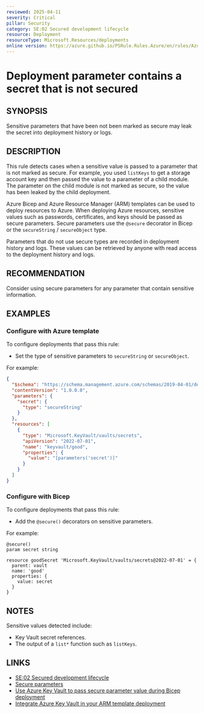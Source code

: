 ```yaml
---
reviewed: 2025-04-11
severity: Critical
pillar: Security
category: SE:02 Secured development lifecycle
resource: Deployment
resourceType: Microsoft.Resources/deployments
online version: https://azure.github.io/PSRule.Rules.Azure/en/rules/Azure.Deployment.SecretLeak/
---
```


# Deployment parameter contains a secret that is not secured

## SYNOPSIS

Sensitive parameters that have been not been marked as secure may leak the secret into deployment history or logs.

## DESCRIPTION

This rule detects cases when a sensitive value is passed to a parameter that is not marked as secure.
For example, you used `listKeys` to get a storage account key and then passed the value to a parameter of a child module.
The parameter on the child module is not marked as secure, so the value has been leaked by the child deployment.

Azure Bicep and Azure Resource Manager (ARM) templates can be used to deploy resources to Azure.
When deploying Azure resources, sensitive values such as passwords, certificates, and keys should be passed as secure parameters.
Secure parameters use the `@secure` decorator in Bicep or the `secureString` / `secureObject` type.

Parameters that do not use secure types are recorded in deployment history and logs.
These values can be retrieved by anyone with read access to the deployment history and logs.

<!-- security:note rotate-secret -->

<!-- security:note non-secret-values -->

## RECOMMENDATION

Consider using secure parameters for any parameter that contain sensitive information.

## EXAMPLES

### Configure with Azure template

To configure deployments that pass this rule:

- Set the type of sensitive parameters to `secureString` or `secureObject`.

For example:

```json
{
  "$schema": "https://schema.management.azure.com/schemas/2019-04-01/deploymentTemplate.json#",
  "contentVersion": "1.0.0.0",
  "parameters": {
    "secret": {
      "type": "secureString"
    }
  },
  "resources": [
    {
      "type": "Microsoft.KeyVault/vaults/secrets",
      "apiVersion": "2022-07-01",
      "name": "keyvault/good",
      "properties": {
        "value": "[parameters('secret')]"
      }
    }
  ]
}
```

### Configure with Bicep

To configure deployments that pass this rule:

- Add the `@secure()` decorators on sensitive parameters.

For example:

```bicep
@secure()
param secret string

resource goodSecret 'Microsoft.KeyVault/vaults/secrets@2022-07-01' = {
  parent: vault
  name: 'good'
  properties: {
    value: secret
  }
}
```

## NOTES

Sensitive values detected include:

- Key Vault secret references.
- The output of a `list*` function such as `listKeys`.

## LINKS

- [SE:02 Secured development lifecycle](https://learn.microsoft.com/azure/well-architected/security/secure-development-lifecycle)
- [Secure parameters](https://learn.microsoft.com/azure/azure-resource-manager/bicep/parameters#secure-parameters)
- [Use Azure Key Vault to pass secure parameter value during Bicep deployment](https://learn.microsoft.com/azure/azure-resource-manager/bicep/key-vault-parameter)
- [Integrate Azure Key Vault in your ARM template deployment](https://learn.microsoft.com/azure/azure-resource-manager/templates/template-tutorial-use-key-vault#edit-the-parameters-file)
